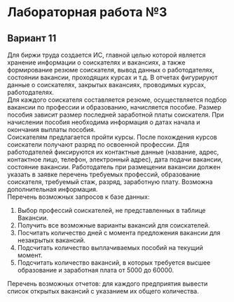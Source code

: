 # Лабораторная работа №3
## Вариант 11

Для биржи труда создается ИС, главной целью которой является хранение информации о соискателях и вакансиях, а также формирование резюме соискателя, вывод данных о работодателях, состоянии вакансии, проходящих курсах и т.д. В отчетах фигурируют данные о соискателях, закрытых вакансиях, проводимых курсах,
работодателях.    
Для каждого соискателя составляется резюме, осуществляется подбор вакансии по профессии и образованию, начисляется пособие. Размер пособия зависит размер последней заработной платы соискателя. При начислении пособия необходима информация о датах начала и окончания выплаты пособия.  
Соискателям предлагается пройти курсы. После похождения курсов соискатели получают разряд по освоенной профессии. Для работодателей фиксируются их контактные данные (название, адрес, контактное лицо, телефон, электронный адрес), дата подачи вакансии, состояние вакансии. Работодатель при размещении вакансии должен указать в заявке перечень требуемых профессий, образование соискателя, требуемый стаж, разряд, заработную плату. Возможна дополнительная информация.  
Перечень возможных запросов к базе данных:  
1. Выбор профессий соискателей, не представленных в таблице Вакансии.  
2. Получить все возможные варианты вакансий для соискателей.  
3. Посчитать количество дней с момента предложения вакансии для незакрытых вакансий.  
4. Подсчитать количество выплачиваемых пособий на текущий момент.  
5. Подсчитать количество вакансий, в которых требуется высшее образование и заработная плата от 5000 до 60000.  

Перечень возможных отчетов: для каждого предприятия вывести список открытых вакансий с указанием их общего количества. 
